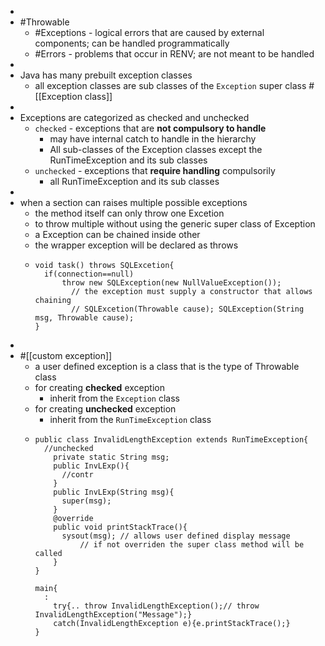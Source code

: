 -
- #Throwable
	- #Exceptions - logical errors that are caused by external components; can be handled programmatically
	- #Errors - problems that occur in RENV; are not meant to be handled
-
- Java has many prebuilt exception classes
	- all exception classes are sub classes of the `Exception` super class #[[Exception class]]
-
- Exceptions are categorized as checked and unchecked
	- `checked` - exceptions that are __not compulsory to handle__
		- may have internal catch to handle in the hierarchy
		- All sub-classes of the Exception classes except the RunTimeException and its sub classes
	- `unchecked` - exceptions that __require handling__ compulsorily
		- all RunTimeException and its sub classes
-
- when a section can raises multiple possible exceptions
	- the method itself can only throw one Excetion
	- to throw multiple without using the generic super class of Exception
	- a Exception can be chained inside other
	- the wrapper exception will be declared as throws
	- ```
	  void task() throws SQLExcetion{
	  	if(connection==null)
	      	throw new SQLException(new NullValueException()); 
	          // the exception must supply a constructor that allows chaining
	          // SQLExcetion(Throwable cause); SQLException(String msg, Throwable cause);
	  }
	  ```
-
- #[[custom exception]]
	- a user defined exception is a class that is the type of Throwable class
	- for creating __checked__ exception
		- inherit from the `Exception` class
	- for creating __unchecked__ exception
		- inherit from the `RunTimeException` class
	- ```
	  public class InvalidLengthException extends RunTimeException{
	  	//unchecked
	      private static String msg;
	      public InvLExp(){
	      	//contr
	      }
	      public InvLExp(String msg){
	      	super(msg);
	      }
	      @override
	      public void printStackTrace(){
	      	sysout(msg); // allows user defined display message
	          	// if not overriden the super class method will be called
	      }
	  }
	  
	  main{
	  	:
	      try{.. throw InvalidLengthException();// throw InvalidLengthException("Message");}
	      catch(InvalidLengthException e){e.printStackTrace();}
	  }
	  ```